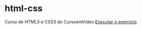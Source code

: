# html-css
Curso de HTML5 e CSS3 do CursoemVideo
<a href="https://joaogabriel231.github.io/html-css/exercícios/ex001/index.html">Executar o exercício</a>

